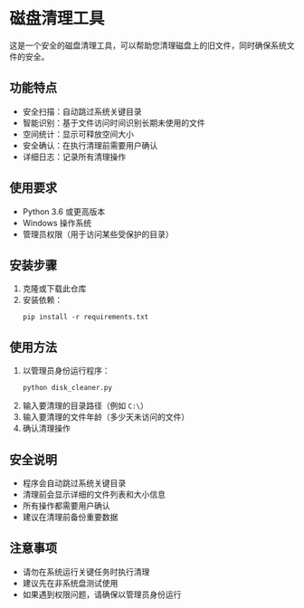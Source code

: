 # 磁盘清理工具

这是一个安全的磁盘清理工具，可以帮助您清理磁盘上的旧文件，同时确保系统文件的安全。

## 功能特点

- 安全扫描：自动跳过系统关键目录
- 智能识别：基于文件访问时间识别长期未使用的文件
- 空间统计：显示可释放空间大小
- 安全确认：在执行清理前需要用户确认
- 详细日志：记录所有清理操作

## 使用要求

- Python 3.6 或更高版本
- Windows 操作系统
- 管理员权限（用于访问某些受保护的目录）

## 安装步骤

1. 克隆或下载此仓库
2. 安装依赖：
   ```
   pip install -r requirements.txt
   ```

## 使用方法

1. 以管理员身份运行程序：
   ```
   python disk_cleaner.py
   ```
2. 输入要清理的目录路径（例如 `C:\`）
3. 输入要清理的文件年龄（多少天未访问的文件）
4. 确认清理操作

## 安全说明

- 程序会自动跳过系统关键目录
- 清理前会显示详细的文件列表和大小信息
- 所有操作都需要用户确认
- 建议在清理前备份重要数据

## 注意事项

- 请勿在系统运行关键任务时执行清理
- 建议先在非系统盘测试使用
- 如果遇到权限问题，请确保以管理员身份运行 